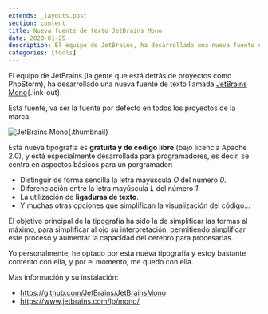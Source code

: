 ```yaml
---
extends: _layouts.post
section: content
title: Nueva fuente de texto JetBrains Mono
date: 2020-01-25
description: El equipo de JetBrains, ha desarrollado una nueva fuente de texto llamada JetBrains Mono
categories: [tools]
---
```


El equipo de JetBrains (la gente que está detrás de proyectos como PhpStorm), ha desarrollado una nueva fuente de texto llamada [JetBrains Mono](https://www.jetbrains.com/lp/mono/){.link-out}. 

Esta fuente, va ser la fuente por defecto en todos los proyectos de la marca.

![JetBrains Mono](../../../assets/img/posts/jetbrains-mono.png){.thumbnail}

Esta nueva tipografía es **gratuita y de código libre** (bajo licencia Apache 2.0), y está especialmente desarrollada para programadores, es decir, se centra en aspectos básicos para un porgramador:

- Distinguir de forma sencilla la letra mayúscula *O* del número *0*.
- Diferenciación entre la letra mayúscula *L* del número *1*.
- La utilización de **ligaduras de texto**. 
- Y muchas otras opciones que simplifican la visualización del código...

El objetivo principal de la tipografía ha sido la de simplificar las formas al máximo, para simplificar al ojo su interpretación, permitiendo simplificar este proceso y aumentar la capacidad del cerebro para procesarlas.

Yo personalmente, he optado por esta nueva tipografía y estoy bastante contento con ella, y por el momento, me quedo con ella.

Mas información y su instalación:

- https://github.com/JetBrains/JetBrainsMono
- https://www.jetbrains.com/lp/mono/






